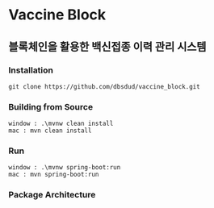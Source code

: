 # Vaccine Block
## 블록체인을 활용한 백신접종 이력 관리 시스템

### Installation
```gitexclude
git clone https://github.com/dbsdud/vaccine_block.git
```

### Building from Source
```gitexclude
window : .\mvnw clean install
mac : mvn clean install
```

### Run
```gitexclude
window : .\mvnw spring-boot:run
mac : mvn spring-boot:run
```
### Package Architecture
```gitexclude

```
